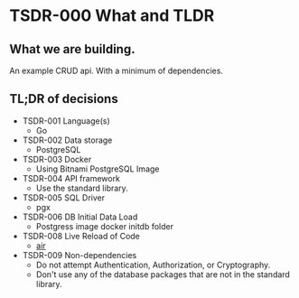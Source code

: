 # TSDR-000 What and TLDR

## What we are building.

An example CRUD api. With a minimum of dependencies.

## TL;DR of decisions

- TSDR-001 Language(s)
  - Go
- TSDR-002 Data storage
  - PostgreSQL
- TSDR-003 Docker
  - Using Bitnami PostgreSQL Image
- TSDR-004 API framework
  - Use the standard library.
- TSDR-005 SQL Driver
  - pgx
- TSDR-006 DB Initial Data Load
  - Postgress image docker initdb folder 
- TSDR-008 Live Reload of Code
  - [air](https://github.com/air-verse/air)
- TSDR-009 Non-dependencies
  - Do not attempt Authentication, Authorization, or Cryptography.
  - Don't use any of the database packages that are not in the standard library.
